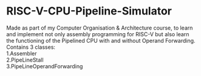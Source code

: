 # RISC-V-CPU-Pipeline-Simulator
Made as part of my Computer Organisation &amp; Architecture course, to learn and implement not only assembly programming for RISC-V but also learn the functioning of the Pipelined CPU with and without Operand Forwarding.
<br>
Contains 3 classes:
<br>
1.Assembler<br>
2.PipeLineStall<br>
3.PipeLineOperandForwarding
